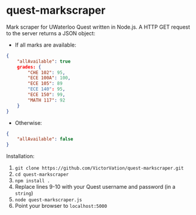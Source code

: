 quest-markscraper
=================

Mark scraper for UWaterloo Quest written in Node.js. A HTTP GET request to the server returns a JSON object:

* If all marks are available: 
```JSON
{
	"allAvailable": true
	grades: {
    	"CHE 102": 95,
    	"ECE 100A": 100,
    	"ECE 105": 89
    	"ECE 140": 95,
    	"ECE 150": 99,
    	"MATH 117": 92
    }
}
```
* Otherwise:
```JSON
{
    "allAvailable": false
}
```

Installation:

1. `git clone https://github.com/VictorVation/quest-markscraper.git`
2. `cd quest-markscraper`
3. `npm install .`
4. Replace lines 9-10 with your Quest username and password (in a `string`) 
5. `node quest-markscraper.js`
6. Point your browser to `localhost:5000`